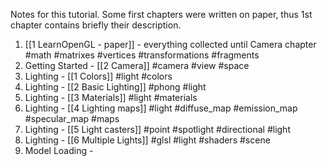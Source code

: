 Notes for this tutorial. Some first chapters were written on paper, thus 1st chapter contains briefly their description.

1. [[1 LearnOpenGL - paper]] - everything collected until Camera chapter
#math #matrixes #vertices #transformations #fragments
2. Getting Started - [[2 Camera]]
#camera #view #space
3. Lighting - [[1 Colors]]
#light #colors
4. Lighting - [[2 Basic Lighting]]
#phong #light
5. Lighting - [[3 Materials]]
#light #materials
6. Lighting - [[4 Lighting maps]]
#light #diffuse_map #emission_map #specular_map #maps
7. Lighting - [[5 Light casters]]
#point #spotlight #directional #light
8. Lighting - [[6 Multiple Lights]]
#glsl #light #shaders #scene
9. Model Loading - 